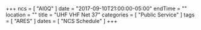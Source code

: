 +++
ncs = [ "AI0Q" ]
date = "2017-09-10T21:00:00-05:00"
endTime = ""
location = ""
title = "UHF VHF Net 37"
categories = [ "Public Service" ]
tags = [ "ARES" ]
dates = [ "NCS Schedule" ]
+++
